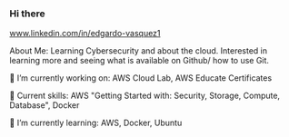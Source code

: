 ### Hi there 

www.linkedin.com/in/edgardo-vasquez1

About Me: Learning Cybersecurity and about the cloud. Interested in learning more and seeing what is available on Github/ how to use Git.


🌱 I’m currently working on: AWS Cloud Lab, AWS Educate Certificates

🌱 Current skills: AWS "Getting Started with: Security, Storage, Compute, Database", Docker

🌱 I’m currently learning: AWS, Docker, Ubuntu






<!--
**yeeyee0/yeeyee0** is a ✨ _special_ ✨ repository because its `README.md` (this file) appears on your GitHub profile.

🌱 I’m looking to collaborate on: n/a
🌱 Ask me about: n/a

🌱 How to reach me: n/a

🌱 I’m looking for help with: AWS
-->
